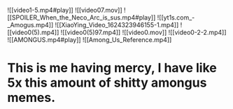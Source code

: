 ![[video1-5.mp4#play]]
![[video07.mov]]
![[SPOILER_When_the_Neco_Arc_is_sus.mp4#play]]
![[yt1s.com_-_Amogus.mp4]]
![[XiaoYing_Video_1624323946155-1.mp4]]
![[video0(5).mp4]]
![[video0(5)97.mp4]]
![[video0.mov]]
![[video0-2-2.mp4]]
![[AMONGUS.mp4#play]]
![[Among_Us_Reference.mp4]]
# This is me having mercy, I have like 5x this amount of shitty amongus memes.